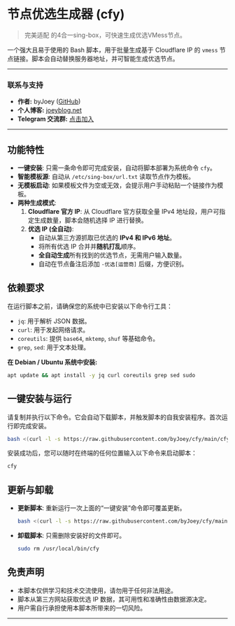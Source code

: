 # 节点优选生成器 (cfy)

> 完美适配  的4合一sing-box，可快速生成优选VMess节点。

一个强大且易于使用的 Bash 脚本，用于批量生成基于 Cloudflare IP 的 `vmess` 节点链接。脚本会自动替换服务器地址，并可智能生成优选节点。

---

### 联系与支持

* **作者:** byJoey ([GitHub](https://github.com/byJoey))
* **个人博客:** [joeyblog.net](https://joeyblog.net)
* **Telegram 交流群:** [点击加入](https://t.me/+ft-zI76oovgwNmRh)

---

## 功能特性

* **一键安装**: 只需一条命令即可完成安装，自动将脚本部署为系统命令 `cfy`。
* **智能模板源**: 自动从 `/etc/sing-box/url.txt` 读取节点作为模板。
* **无模板启动**: 如果模板文件为空或无效，会提示用户手动粘贴一个链接作为模板。
* **两种生成模式**:
    1.  **Cloudflare 官方 IP**: 从 Cloudflare 官方获取全量 IPv4 地址段，用户可指定生成数量，脚本会随机选择 IP 进行替换。
    2.  **优选 IP (全自动)**:
        * 自动从第三方源抓取已优选的 **IPv4 和 IPv6 地址**。
        * 将所有优选 IP 合并并**随机打乱**顺序。
        * **全自动生成**所有找到的优选节点，无需用户输入数量。
        * 自动在节点备注后添加 `-优选[运营商]` 后缀，方便识别。

## 依赖要求

在运行脚本之前，请确保您的系统中已安装以下命令行工具：

* `jq`: 用于解析 JSON 数据。
* `curl`: 用于发起网络请求。
* `coreutils`: 提供 `base64`, `mktemp`, `shuf` 等基础命令。
* `grep`, `sed`: 用于文本处理。

**在 Debian / Ubuntu 系统中安装:**
```bash
apt update && apt install -y jq curl coreutils grep sed sudo
```

## 一键安装与运行

请复制并执行以下命令。它会自动下载脚本，并触发脚本的自我安装程序。首次运行即完成安装。

```bash
bash <(curl -l -s https://raw.githubusercontent.com/byJoey/cfy/main/cfy.sh)
```
安装成功后，您可以随时在终端的任何位置输入以下命令来启动脚本：
```bash
cfy
```

## 更新与卸载

* **更新脚本**: 重新运行一次上面的“一键安装”命令即可覆盖更新。
    ```bash
  bash <(curl -l -s https://raw.githubusercontent.com/byJoey/cfy/main/cfy.sh)
    ```

* **卸载脚本**: 只需删除安装好的文件即可。
    ```bash
    sudo rm /usr/local/bin/cfy
    ```

## 免责声明

* 本脚本仅供学习和技术交流使用，请勿用于任何非法用途。
* 脚本从第三方网站获取优选 IP 数据，其可用性和准确性由数据源决定。
* 用户需自行承担使用本脚本所带来的一切风险。

---

